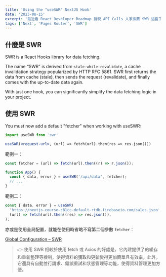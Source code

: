 ```yaml
---
title: 'Using the "useSWR" NextJS Hook'
date: '2023-08-15'
excerpt: '最近看 React Developer Roadmap 發現 API Calls 人家推薦 SWR 這套工具，抱著一股好奇到底是誰打敗我大 Axios 的心態，試用了一下 SWR，發現還真有點意思！'
tags: ['Next', 'Pages Router', 'SWR']
---
```


## 什麼是 SWR

SWR is a React Hooks library for data fetching.

The name “SWR” is derived from `stale-while-revalidate`, a cache invalidation strategy popularized by HTTP RFC 5861. SWR first returns the data from cache (stale), then sends the request (revalidate), and finally comes with the up-to-date data again.

With just one hook, you can significantly simplify the data fetching logic in your project.

## 使用 SWR

You must now add a default "fetcher" when working with useSWR:

```jsx
import useSWR from 'swr'

useSWR(<request-url>, (url) => fetch(url).then(res => res.json()))
```

範例一：

```jsx
const fetcher = (url) => fetch(url).then((r) => r.json());

function App() {
  const { data, error } = useSWR('/api/data', fetcher);
  // ...
}
```

範例二：

```jsx
const { data, error } = useSWR(
  'https://nextjs-course-c81cc-default-rtdb.firebaseio.com/sales.json',
  (url) => fetch(url).then((res) => res.json()),
);
```

亦或是使用全局配置，就能在使用時省略不寫第二個參數 `fetcher`：

[Global Configuration – SWR](https://swr.vercel.app/docs/global-configuration)

> 👉 使用 SWR 相較於使用 fetch 或 Axios 的好處是，它內建提供了的緩存和重新整理等機制，使得資料的獲取和更新變得更加簡單且有效率。此外，它還具有自動並行請求、錯誤重試和狀態管理等功能，使得資料管理更加方便。
